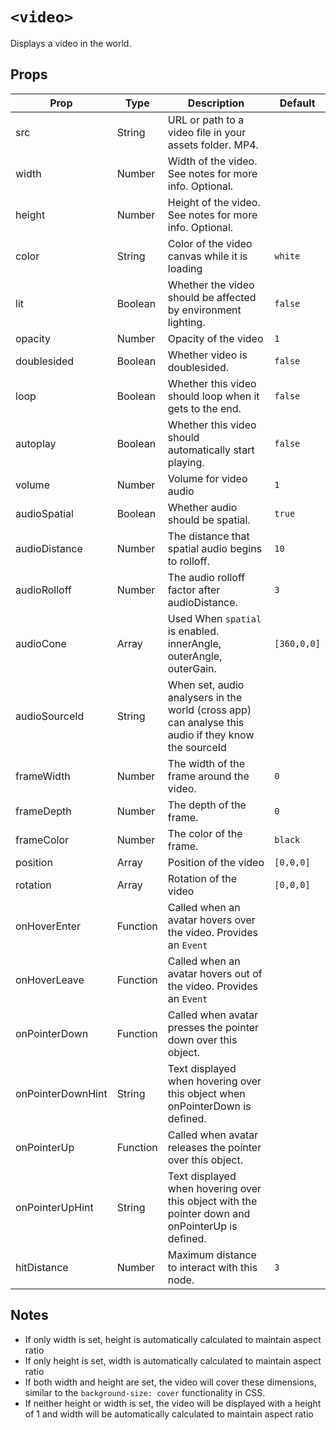 # `<video>`

Displays a video in the world.

## Props

| Prop              | Type     | Description                                                                                         | Default     |
| ----------------- | -------- | --------------------------------------------------------------------------------------------------- | ----------- |
| src               | String   | URL or path to a video file in your assets folder. MP4.                                             |
| width             | Number   | Width of the video. See notes for more info. Optional.                                              |
| height            | Number   | Height of the video. See notes for more info. Optional.                                             |
| color             | String   | Color of the video canvas while it is loading                                                       | `white`     |
| lit               | Boolean  | Whether the video should be affected by environment lighting.                                       | `false`     |
| opacity           | Number   | Opacity of the video                                                                                | `1`         |
| doublesided       | Boolean  | Whether video is doublesided.                                                                       | `false`     |
| loop              | Boolean  | Whether this video should loop when it gets to the end.                                             | `false`     |
| autoplay          | Boolean  | Whether this video should automatically start playing.                                              | `false`     |
| volume            | Number   | Volume for video audio                                                                              | `1`         |
| audioSpatial      | Boolean  | Whether audio should be spatial.                                                                    | `true`      |
| audioDistance     | Number   | The distance that spatial audio begins to rolloff.                                                  | `10`        |
| audioRolloff      | Number   | The audio rolloff factor after audioDistance.                                                       | `3`         |
| audioCone         | Array    | Used When `spatial` is enabled. innerAngle, outerAngle, outerGain.                                  | `[360,0,0]` |
| audioSourceId     | String   | When set, audio analysers in the world (cross app) can analyse this audio if they know the sourceId |             |
| frameWidth        | Number   | The width of the frame around the video.                                                            | `0`         |
| frameDepth        | Number   | The depth of the frame.                                                                             | `0`         |
| frameColor        | Number   | The color of the frame.                                                                             | `black`     |
| position          | Array    | Position of the video                                                                               | `[0,0,0]`   |
| rotation          | Array    | Rotation of the video                                                                               | `[0,0,0]`   |
| onHoverEnter      | Function | Called when an avatar hovers over the video. Provides an `Event`                                    |             |
| onHoverLeave      | Function | Called when an avatar hovers out of the video. Provides an `Event`                                  |             |
| onPointerDown     | Function | Called when avatar presses the pointer down over this object.                                       |             |
| onPointerDownHint | String   | Text displayed when hovering over this object when onPointerDown is defined.                        |             |
| onPointerUp       | Function | Called when avatar releases the pointer over this object.                                           |             |
| onPointerUpHint   | String   | Text displayed when hovering over this object with the pointer down and onPointerUp is defined.     |             |
| hitDistance       | Number   | Maximum distance to interact with this node.                                                        | `3`         |

## Notes

- If only width is set, height is automatically calculated to maintain aspect ratio
- If only height is set, width is automatically calculated to maintain aspect ratio
- If both width and height are set, the video will cover these dimensions, similar to the `background-size: cover` functionality in CSS.
- If neither height or width is set, the video will be displayed with a height of 1 and width will be automatically calculated to maintain aspect ratio

